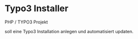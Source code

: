 # Typo3 Installer
PHP / TYPO3 Projekt


soll eine Typo3 Installation anlegen und automatisiert updaten.
